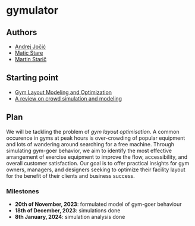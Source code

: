# gymulator

## Authors
- [Andrej Jočić](https://github.com/andrejjocic)
- [Matic Stare](https://github.com/maticstare)
- [Martin Starič](https://github.com/SpongeMartin)

[comment]: <> (a topic by a group's own choice; this should have a clear foundation based on existing research - present a 10 sentence paragraph explaining the problem that is supported by at least two scientific references.)

## Starting point
- [Gym Layout Modeling and Optimization](http://m.growingscience.com/beta/msl/5347-gym-layout-modeling-and-optimization.html)
- [A review on crowd simulation and modeling](https://www.sciencedirect.com/science/article/pii/S1524070320300242?via%3Dihub)

## Plan

We will be tackling the problem of *gym layout optimisation*.
A common occurence in gyms at peak hours is over-crowding of popular equipment and lots of wandering around searching for a free machine.
Through simulating gym-goer behavior, we aim to identify the most effective arrangement of exercise equipment to improve the flow, accessibility, and overall customer satisfaction.
Our goal is to offer practical insights for gym owners, managers, and designers seeking to optimize their facility layout for the benefit of their clients and business success.

### Milestones
- **20th of November, 2023**: formulated model of gym-goer behaviour
- **18th of December, 2023**: simulations done
- **8th January, 2024**: simulation analysis done
